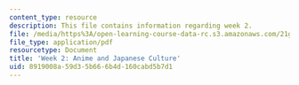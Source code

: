 ```yaml
---
content_type: resource
description: This file contains information regarding week 2.
file: /media/https%3A/open-learning-course-data-rc.s3.amazonaws.com/21g-067j-cultural-performances-of-asia-fall-2005/8919008a59d35b666b4d160cabd5b7d1_MIT21G_067JF05_dis_qs2.pdf
file_type: application/pdf
resourcetype: Document
title: 'Week 2: Anime and Japanese Culture'
uid: 8919008a-59d3-5b66-6b4d-160cabd5b7d1
---
```

